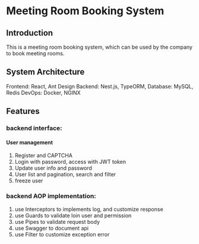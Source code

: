# Meeting Room Booking System

## Introduction
This is a meeting room booking system, which can be used by the company to book meeting rooms.

## System Architecture
Frontend: React, Ant Design
Backend: Nest.js, TypeORM,
Database: MySQL, Redis
DevOps: Docker, NGINX

## Features
### backend interface:
#### User management
1. Register and CAPTCHA
2. Login with password, access with JWT token
3. Update user info and password
4. User list and pagination, search and filter
5. freeze user


### backend AOP implementation:
1. use Interceptors to implements log, and customize response
2. use Guards to validate loin user and permission
3. use Pipes to validate request body
4. use Swagger to document api
5. use Filter to customize exception error